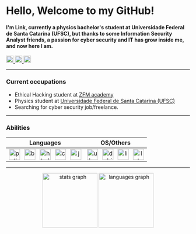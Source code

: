 # Hello, Welcome to my GitHub!

#### <p>I'm Link, currently a physics bachelor's student at Universidade Federal de Santa Catarina (UFSC), but thanks to some Information Security Analyst friends, a passion for cyber security and IT has grow inside me, and now here I am. </p>



<div align="left"> <!-- Social Midia -->
  <a href="https://www.linkedin.com/in/gabriel-morais-786b8227a/" target="_blank">
    <img src="https://raw.githubusercontent.com/maurodesouza/profile-readme-generator/master/src/assets/icons/social/linkedin/default.svg" width="20" height="20" alt="linkedin logo"  />
  </a>
  <a href="https://www.youtube.com/channel/UCS-ZB-4P6ZTUzucz3nS3S2w" target="_blank">
    <img src="https://raw.githubusercontent.com/maurodesouza/profile-readme-generator/master/src/assets/icons/social/youtube/default.svg" width="20" height="20" alt="youtube logo"  />
  </a>
  <a href="https://tryhackme.com/p/link.exe" target="_blank">
    <img src="https://encrypted-tbn0.gstatic.com/images?q=tbn:ANd9GcSQq2-xk9raLCNBn8GQrE23CCy_OpECBTdcIHQdklzafTRnIk6mCkL45tEJzf-ldSd933Q&usqp=CAU" width=20" height="20" alt="tryhackme logo"  />
  </a>
</div>
<hr>



### Current occupations 
  <ul>
    <li> Ethical Hacking student at  <a href="https://zerotomastery.io">ZFM academy</a></li>
    <li> Physics student at <a href="https://ufsc.br"> Universidade Federal de Santa Catarina (UFSC)</a></li>
    <li> Searching for cyber security job/freelance.</li>
    </ul>
<div align="center">
<hr>

###

<!-- ABILITIES -->
<h3 align="left">Abilities</h3>



| **Languages**  | **OS/Others** |
|---|---|
|<div align="center"><img src="https://cdn.jsdelivr.net/gh/devicons/devicon/icons/python/python-original.svg" height="30" alt="python logo" /><img width="12" /><img src="https://cdn.jsdelivr.net/gh/devicons/devicon/icons/bash/bash-original.svg" height="30" alt="bash logo" /><img width="12" /><img src="https://cdn.jsdelivr.net/gh/devicons/devicon/icons/html5/html5-original.svg" height="30" alt="html5 logo" /><img width="12" /><img src="https://cdn.jsdelivr.net/gh/devicons/devicon/icons/css3/css3-original.svg" height="30" alt="css3 logo" /><img width="12" /><img src="https://cdn.jsdelivr.net/gh/devicons/devicon/icons/javascript/javascript-original.svg" height="30" alt="javascript logo" /></div> | <div align="center"><img src="https://cdn.jsdelivr.net/gh/devicons/devicon/icons/ubuntu/ubuntu-plain.svg" height="30" alt="ubuntu logo" /><img width="12" /><img src="https://cdn.jsdelivr.net/gh/devicons/devicon/icons/debian/debian-original.svg" height="30" alt="debian logo" /><img width="12" /><img src="https://cdn.jsdelivr.net/gh/devicons/devicon/icons/linux/linux-original.svg" height="30" alt="linux logo" /><img width="12" /><img src="https://cdn.worldvectorlogo.com/logos/latex.svg" height="30" alt="latex logo" /></div> |
<hr>

<p></p>


<!--  STATSSSSS -->


<div align="center">
  <img src="https://github-readme-stats.vercel.app/api?username=L1nk404&hide_title=false&hide_rank=false&show_icons=true&include_all_commits=true&count_private=true&disable_animations=false&theme=dark&locale=en&hide_border=false&order=1" height="150" alt="stats graph"  />
  <img src="https://github-readme-stats.vercel.app/api/top-langs?username=L1nk404&locale=en&hide_title=false&layout=compact&card_width=320&langs_count=5&theme=dark&hide_border=false&order=2" height="150" alt="languages graph"  />
</div>

###
